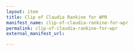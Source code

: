 ```yaml
---
layout: item
title: Clip of Claudia Rankine for WPR
manifest_name: clip-of-claudia-rankine-for-wpr
permalink: clip-of-claudia-rankine-for-wpr
external_manifest_url: 

---
```

<!-- Add an essay or interpretive material below this line,
using HTML or markdown.  Do not modify this file above this line -->
